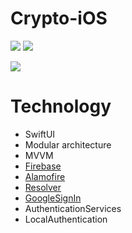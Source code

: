 # Crypto-iOS
![](https://img.shields.io/badge/iOS-15.0+-blue.svg)
![](https://img.shields.io/badge/-SwiftUI-red.svg)

<img src="https://raw.githubusercontent.com/DaniilShmoylove/Crypto-iOS/feature/authentication/Crypto-iOS/Assets.xcassets/AppMock.imageset/AppMock.jpg?token=GHSAT0AAAAAABVB4KEDO3VVO76HVDNYGSPUYVMVLZQ" />

# Technology

- SwiftUI
- Modular architecture
- MVVM
- [Firebase](https://github.com/firebase/firebase-ios-sdk.git)
- [Alamofire](https://github.com/Alamofire/Alamofire)
- [Resolver](https://github.com/hmlongco/Resolver)
- [GoogleSignIn](https://github.com/google/GoogleSignIn-iOS.git)
- AuthenticationServices
- LocalAuthentication
